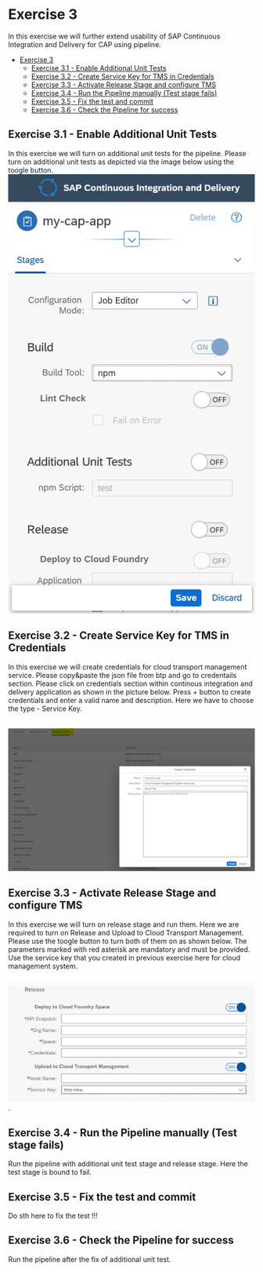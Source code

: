 # Exercise 3 

In this exercise we will further extend usability of SAP Continuous Integration and Delivery for CAP using pipeline.

- [Exercise 3](#exercise-3)
  - [Exercise 3.1 - Enable Additional Unit Tests](#exercise-31---enable-additional-unit-tests)
  - [Exercise 3.2 - Create Service Key for TMS in Credentials](#exercise-32---create-service-key-for-tms-in-credentials)
  - [Exercise 3.3 - Activate Release Stage and configure TMS](#exercise-33---activate-release-stage-and-configure-tms)
  - [Exercise 3.4 - Run the Pipeline manually (Test stage fails)](#exercise-34---run-the-pipeline-manually-test-stage-fails)
  - [Exercise 3.5 - Fix the test and commit](#exercise-35---fix-the-test-and-commit)
  - [Exercise 3.6 - Check the Pipeline for success](#exercise-36---check-the-pipeline-for-success)

## Exercise 3.1 - Enable Additional Unit Tests

In this exercise we will turn on additional unit tests for the pipeline.
Please turn on additional unit tests as depicted via the image below using the toogle button.
<br>![](/exercises/ex3/images/03_01_0010.png)

## Exercise 3.2 - Create Service Key for TMS in Credentials

In this exercise we will create credentials for cloud transport management service. 
Please copy&paste the json file from btp and go to credentails section.
Please click on credentials section within continous integration and delivery application as shown in the picture below. Press + button to create credentials and enter a valid name and description. Here we have to choose the type - Service Key.

<br>![](/exercises/ex3/images/03_02_0010.png)

## Exercise 3.3 - Activate Release Stage and configure TMS

In this exercise we will turn on release stage and run them. Here we are required to turn on Release and Upload to Cloud Transport Management. Please use the toogle button to turn both of them on as shown below. The parameters marked with red asterisk are mandatory and must be provided.
Use the service key that you created in previous exercise here for cloud management system.

<br>![](/exercises/ex3/images/03_03_0010.png).

## Exercise 3.4 - Run the Pipeline manually (Test stage fails)

Run the pipeline with additional unit test stage and release stage.
Here the test stage is bound to fail.

## Exercise 3.5 - Fix the test and commit

Do sth here to fix the test !!!

## Exercise 3.6 - Check the Pipeline for success

Run the pipeline after the fix of additional unit test.

